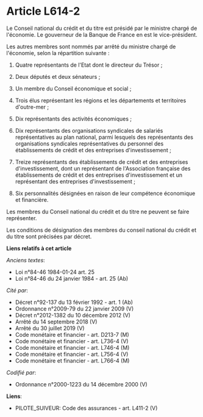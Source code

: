 # Article L614-2

Le Conseil national du crédit et du titre est présidé par le ministre chargé de l'économie. Le gouverneur de la Banque de
France en est le vice-président.

Les autres membres sont nommés par arrêté du ministre chargé de l'économie, selon la répartition suivante :

1. Quatre représentants de l'Etat dont le directeur du Trésor ;

2. Deux députés et deux sénateurs ;

3. Un membre du Conseil économique et social ;

4. Trois élus représentant les régions et les départements et territoires d'outre-mer ;

5. Dix représentants des activités économiques ;

6. Dix représentants des organisations syndicales de salariés représentatives au plan national, parmi lesquels des
représentants des organisations syndicales représentatives du personnel des établissements de crédit et des entreprises
d'investissement ;

7. Treize représentants des établissements de crédit et des entreprises d'investissement, dont un représentant de
l'Association française des établissements de crédit et des entreprises d'investissement et un représentant des entreprises
d'investissement ;

8. Six personnalités désignées en raison de leur compétence économique et financière.

Les membres du Conseil national du crédit et du titre ne peuvent se faire représenter.

Les conditions de désignation des membres du conseil national du crédit et du titre sont précisées par décret.

**Liens relatifs à cet article**

_Anciens textes_:

  - Loi n°84-46 1984-01-24 art. 25
  - Loi n°84-46 du 24 janvier 1984 - art. 25 (Ab)

_Cité par_:

  - Décret n°92-137 du 13 février 1992 - art. 1 (Ab)
  - Ordonnance n°2009-79 du 22 janvier 2009 (V)
  - Décret n°2012-1382 du 10 décembre 2012 (V)
  - Arrêté du 14 septembre 2018 (V)
  - Arrêté du 30 juillet 2019 (V)
  - Code monétaire et financier - art. D213-7 (M)
  - Code monétaire et financier - art. L736-4 (V)
  - Code monétaire et financier - art. L746-4 (M)
  - Code monétaire et financier - art. L756-4 (V)
  - Code monétaire et financier - art. L766-4 (M)

_Codifié par_:

  - Ordonnance n°2000-1223 du 14 décembre 2000 (V)

**Liens**:

  - PILOTE_SUIVEUR: Code des assurances - art. L411-2 (V)
